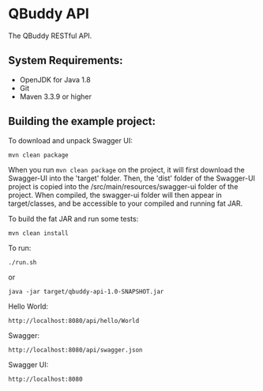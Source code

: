 QBuddy API
==========
The QBuddy RESTful API.

System Requirements:
--------------------
- OpenJDK for Java 1.8
- Git
- Maven 3.3.9 or higher

Building the example project:
-----------------------------

To download and unpack Swagger UI:

    mvn clean package

When you run `mvn clean package` on the project, it will first download the Swagger-UI into the 'target' folder. 
Then, the 'dist' folder of the Swagger-UI project is copied into the /src/main/resources/swagger-ui folder of the project. 
When compiled, the swagger-ui folder will then appear in target/classes, and be accessible to your compiled and running fat JAR.

To build the fat JAR and run some tests:

    mvn clean install

To run:

    ./run.sh

or

    java -jar target/qbuddy-api-1.0-SNAPSHOT.jar

Hello World:

    http://localhost:8080/api/hello/World

Swagger:

    http://localhost:8080/api/swagger.json

Swagger UI:

    http://localhost:8080